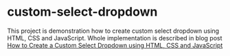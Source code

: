 # custom-select-dropdown

This project is demonstration how to create custom select dropdown using HTML, CSS and JavaScript. Whole implementation is described in blog post [How to Create a Custom Select Dropdown using HTML, CSS and JavaScript](https://andrejgajdos.com/custom-select-dropdown/)

